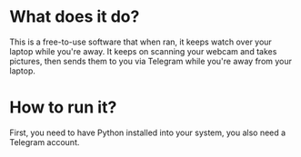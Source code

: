 # What does it do?
This is a free-to-use software that when ran, it keeps watch over your laptop while you're away. It keeps on scanning your webcam and takes pictures, then sends them to you via Telegram while you're away from your laptop.
# How to run it?
First, you need to have Python installed into your system, you also need a Telegram account.
